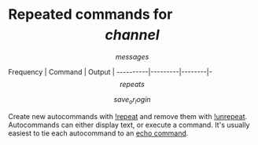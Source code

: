 # Repeated commands for $$channel$$

$$messages$$

Frequency | Command | Output |
----------|---------|--------|-
$$repeats$$

$$save_or_login$$

Create new autocommands with [!repeat](https://rosuav.github.io/StilleBot/commands/repeat)
and remove them with [!unrepeat](https://rosuav.github.io/StilleBot/commands/repeat).
Autocommands can either display text, or execute a command. It's usually easiest to tie
each autocommand to an [echo command](https://rosuav.github.io/StilleBot/commands/addcmd).
